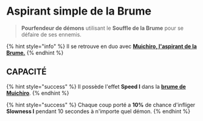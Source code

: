 # Aspirant simple de la Brume

> **Pourfendeur de démons** utilisant le **Souffle de la Brume** pour se défaire de ses ennemis.

{% hint style="info" %}
Il se retrouve en duo avec [**Muichiro, l'aspirant de la Brume.**](broken-reference)
{% endhint %}

## CAPACITÉ

{% hint style="success" %}
Il possède l'effet **Speed I** dans la [**brume de Muichiro**](broken-reference).
{% endhint %}

{% hint style="success" %}
Chaque coup porté a **10%** de chance d'infliger **Slowness I** pendant 10 secondes à n'importe quel démon.
{% endhint %}
